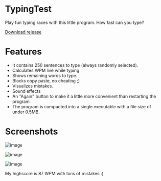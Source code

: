 # TypingTest
Play fun typing races with this little program. How fast can you type?

[Download release](https://github.com/SagMeinenNamen/TypingTest/releases/download/v1.0/TypingTest.exe)

# Features

- It contains 250 sentences to type (always randomly selected).
- Calculates WPM live while typing
- Shows remaining words to type.
- Blocks copy paste, no cheating ;)
- Visualizes mistakes.
- Sound effects
- An "Again" button to make it a little more convenient than restarting the program.
- The program is compacted into a single executable with a file size of under 0.5MB.

# Screenshots

![image](https://user-images.githubusercontent.com/62218506/174347257-710784ec-6cee-44bb-8ab6-df5f91c0d54e.png)

![image](https://user-images.githubusercontent.com/62218506/174347541-66e7806f-d5a4-4955-8e5f-68eb81083c81.png)

![image](https://user-images.githubusercontent.com/62218506/174348374-5de87d6a-539f-493f-a6ce-d64675954923.png)


My highscore is 87 WPM with tons of mistakes :)
